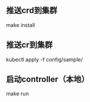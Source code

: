 ## 推送crd到集群
make install

## 推送cr到集群
kubectl apply -f config/sample/

## 启动controller（本地）
make run 


